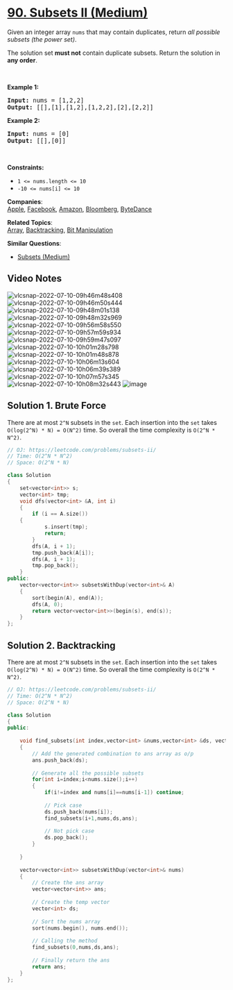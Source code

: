# [90. Subsets II (Medium)](https://leetcode.com/problems/subsets-ii/)

<p>Given an integer array <code>nums</code> that may contain duplicates, return <em>all possible subsets (the power set)</em>.</p>

<p>The solution set <strong>must not</strong> contain duplicate subsets. Return the solution in <strong>any order</strong>.</p>

<p>&nbsp;</p>
<p><strong>Example 1:</strong></p>
<pre><strong>Input:</strong> nums = [1,2,2]
<strong>Output:</strong> [[],[1],[1,2],[1,2,2],[2],[2,2]]
</pre><p><strong>Example 2:</strong></p>
<pre><strong>Input:</strong> nums = [0]
<strong>Output:</strong> [[],[0]]
</pre>
<p>&nbsp;</p>
<p><strong>Constraints:</strong></p>

<ul>
	<li><code>1 &lt;= nums.length &lt;= 10</code></li>
	<li><code>-10 &lt;= nums[i] &lt;= 10</code></li>
</ul>


**Companies**:  
[Apple](https://leetcode.com/company/apple), [Facebook](https://leetcode.com/company/facebook), [Amazon](https://leetcode.com/company/amazon), [Bloomberg](https://leetcode.com/company/bloomberg), [ByteDance](https://leetcode.com/company/bytedance)

**Related Topics**:  
[Array](https://leetcode.com/tag/array/), [Backtracking](https://leetcode.com/tag/backtracking/), [Bit Manipulation](https://leetcode.com/tag/bit-manipulation/)

**Similar Questions**:
* [Subsets (Medium)](https://leetcode.com/problems/subsets/)

## Video Notes


![vlcsnap-2022-07-10-09h46m48s408](https://user-images.githubusercontent.com/37560890/178131648-a555f9ec-a548-4883-b508-b3f85839dc20.png)
![vlcsnap-2022-07-10-09h46m50s444](https://user-images.githubusercontent.com/37560890/178131651-c07876e8-8069-4111-88da-c82e1208014a.png)
![vlcsnap-2022-07-10-09h48m01s138](https://user-images.githubusercontent.com/37560890/178131653-151409ab-e430-4097-814b-d24132cad19f.png)
![vlcsnap-2022-07-10-09h48m32s969](https://user-images.githubusercontent.com/37560890/178131655-561b8515-1b42-4abe-bbf7-bdb03f6f690f.png)
![vlcsnap-2022-07-10-09h56m58s550](https://user-images.githubusercontent.com/37560890/178131656-6fded1e3-97d6-4d99-85bd-183aecbe3713.png)
![vlcsnap-2022-07-10-09h57m59s934](https://user-images.githubusercontent.com/37560890/178131657-f0f90990-7c7d-47a5-b9d8-33da5f0aa6c9.png)
![vlcsnap-2022-07-10-09h59m47s097](https://user-images.githubusercontent.com/37560890/178131658-19b38b6c-a569-4173-a230-38203a85575e.png)
![vlcsnap-2022-07-10-10h01m28s798](https://user-images.githubusercontent.com/37560890/178131660-343d8860-6b4e-4053-a5d2-bec29f1f7b23.png)
![vlcsnap-2022-07-10-10h01m48s878](https://user-images.githubusercontent.com/37560890/178131662-00c9195d-b305-4cd4-8e5e-9c37333f88b2.png)
![vlcsnap-2022-07-10-10h06m13s604](https://user-images.githubusercontent.com/37560890/178131664-2e913985-6747-4dbf-aa83-3f5becb702bf.png)
![vlcsnap-2022-07-10-10h06m39s389](https://user-images.githubusercontent.com/37560890/178131665-2a84ba1a-5735-4f21-8553-6cb276c9504c.png)
![vlcsnap-2022-07-10-10h07m57s345](https://user-images.githubusercontent.com/37560890/178131666-684026a8-e2ae-4cfb-b7c4-b6faeac9ced4.png)
![vlcsnap-2022-07-10-10h08m32s443](https://user-images.githubusercontent.com/37560890/178131668-30894234-3e2b-4e10-80f1-86632ae6fba0.png)
![image](https://user-images.githubusercontent.com/37560890/178131808-f8cab6e1-6785-4036-a994-c8a4804b833c.png)

## Solution 1. Brute Force

There are at most `2^N` subsets in the `set`. Each insertion into the `set` takes `O(log(2^N) * N) = O(N^2)` time. So overall the time complexity is `O(2^N * N^2)`.

```cpp
// OJ: https://leetcode.com/problems/subsets-ii/
// Time: O(2^N * N^2)
// Space: O(2^N * N)

class Solution 
{
    set<vector<int>> s;
    vector<int> tmp;
    void dfs(vector<int> &A, int i) 
    {
        if (i == A.size()) 
	{
            s.insert(tmp);
            return;
        }
        dfs(A, i + 1);
        tmp.push_back(A[i]);
        dfs(A, i + 1);
        tmp.pop_back();
    }
public:
    vector<vector<int>> subsetsWithDup(vector<int>& A) 
    {
        sort(begin(A), end(A));
        dfs(A, 0);
        return vector<vector<int>>(begin(s), end(s));
    }
};
```

## Solution 2. Backtracking

There are at most `2^N` subsets in the `set`. Each insertion into the `set` takes `O(log(2^N) * N) = O(N^2)` time. So overall the time complexity is `O(2^N * N^2)`.

```cpp
// OJ: https://leetcode.com/problems/subsets-ii/
// Time: O(2^N * N^2)
// Space: O(2^N * N)

class Solution
{
public:
    
    void find_subsets(int index,vector<int> &nums,vector<int> &ds, vector<vector<int>> &ans)
    {
        // Add the generated combination to ans array as o/p
        ans.push_back(ds);
        
        // Generate all the possible subsets
        for(int i=index;i<nums.size();i++)
        {
            if(i!=index and nums[i]==nums[i-1]) continue;
            
            // Pick case
            ds.push_back(nums[i]);
            find_subsets(i+1,nums,ds,ans);
            
            // Not pick case
            ds.pop_back();
        }
        
    }
    
    vector<vector<int>> subsetsWithDup(vector<int>& nums) 
    {
        // Create the ans array
        vector<vector<int>> ans;
        
        // Create the temp vector
        vector<int> ds;
        
        // Sort the nums array
        sort(nums.begin(), nums.end());
        
        // Calling the method
        find_subsets(0,nums,ds,ans);
        
        // Finally return the ans
        return ans;
    }
};
```


